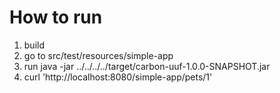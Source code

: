 How to run
==========

1) build
2) go to src/test/resources/simple-app
3) run java -jar ../../../../target/carbon-uuf-1.0.0-SNAPSHOT.jar
4) curl 'http://localhost:8080/simple-app/pets/1' 
